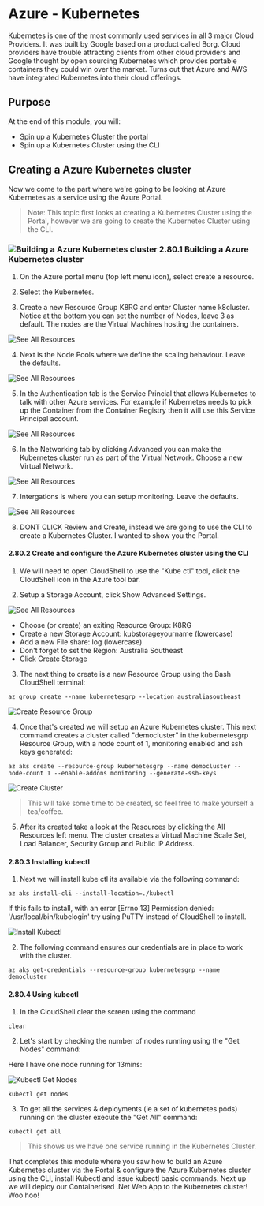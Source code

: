 # Azure - Kubernetes

Kubernetes is one of the most commonly used services in all 3 major Cloud Providers. It was built by Google based on a product called Borg. Cloud providers have trouble attracting clients from other cloud providers and Google thought by open sourcing Kubernetes which provides portable containers they could win over the market. Turns out that Azure and AWS have integrated Kubernetes into their cloud offerings.

## Purpose
At the end of this module, you will:
* Spin up a Kubernetes Cluster the portal
* Spin up a Kubernetes Cluster using the CLI

## Creating a Azure Kubernetes cluster

Now we come to the part where we're going to be looking at Azure Kubernetes as a service using the Azure Portal.

> Note: This topic first looks at creating a Kubernetes Cluster using the Portal, however we are going to create the Kubernetes Cluster using the CLI.

### ![Building a Azure Kubernetes cluster][activity] 2.80.1 Building a Azure Kubernetes cluster

1. On the Azure portal menu (top left menu icon), select create a resource.

1. Select the Kubernetes.


3. Create a new Resource Group K8RG and enter Cluster name k8cluster. Notice at the bottom you can set the number of Nodes, leave 3 as default. The nodes are the Virtual Machines hosting the containers.

![See All Resources](../images/K8-1.png)

4. Next is the Node Pools where we define the scaling behaviour. Leave the defaults.

![See All Resources](../images/K8-2.png)

5. In the Authentication tab is the Service Princial that allows Kubernetes to talk with other Azure services. For example if Kubernetes needs to pick up the Container from the Container Registry then it will use this Service Principal account.

![See All Resources](../images/K8-3.png)

6. In the Networking tab by clicking Advanced you can make the Kubernetes cluster run as part of the Virtual Network. Choose a new Virtual Network.

![See All Resources](../images/K8-4.png)

7. Intergations is where you can setup monitoring. Leave the defaults. 

![See All Resources](../images/K8-5.png)

8. DONT CLICK Review and Create, instead we are going to use the CLI to create a Kubernetes Cluster. I wanted to show you the Portal.

#### 2.80.2 Create and configure the Azure Kubernetes cluster using the CLI

1. We will need to open CloudShell to use the "Kube ctl" tool, click the CloudShell icon in the Azure tool bar.

2. Setup a Storage Account, click Show Advanced Settings.

![See All Resources](../images/K8Storage.png)

* Choose (or create) an exiting Resource Group: K8RG
* Create a new Storage Account: kubstorageyourname  (lowercase)
* Add a new File share: log  (lowercase)
* Don't forget to set the Region: Australia Southeast
* Click Create Storage

3. The next thing to create is a new Resource Group using the Bash CloudShell terminal:

```
az group create --name kubernetesgrp --location australiasoutheast
```

![Create Resource Group](../images/K8CreateResourceGroup.png)

4. Once that's created we will setup an Azure Kubernetes cluster. This next command creates a cluster called "democluster" in the kubernetesgrp Resource Group, with a node count of 1, monitoring enabled and ssh keys generated:

```
az aks create --resource-group kubernetesgrp --name democluster --node-count 1 --enable-addons monitoring --generate-ssh-keys
```

![Create Cluster](../images/K8CreateK8Cluster.png)

> This will take some time to be created, so feel free to make yourself a tea/coffee.

5. After its created take a look at the Resources by clicking the All Resources left menu. The cluster creates a Virtual Machine Scale Set, Load Balancer, Security Group and Public IP Address.

#### 2.80.3 Installing kubectl

1. Next we will install kube ctl its available via the following command:

```
az aks install-cli --install-location=./kubectl
```

If this fails to install, with an error [Errno 13] Permission denied: '/usr/local/bin/kubelogin'  try using PuTTY instead of CloudShell to install.

![Install Kubectl](../images/K8InstallKubectl.png)

2. The following command ensures our credentials are in place to work with the cluster.

```
az aks get-credentials --resource-group kubernetesgrp --name democluster
```

#### 2.80.4 Using kubectl

1. In the CloudShell clear the screen using the command 

```
clear
```

2. Let's start by checking the number of nodes running using the "Get Nodes" command:

Here I have one node running for 13mins:

![Kubectl Get Nodes](../images/KubectlNodes.png)

```
kubectl get nodes
```

3. To get all the services & deployments (ie a set of kubernetes pods) running on the cluster execute the "Get All" command:

```
kubectl get all
```

> This shows us we have one service running in the Kubernetes Cluster.

That completes this module where you saw how to build an Azure Kubernetes cluster via the Portal & configure the Azure Kubernetes cluster using the CLI, install Kubectl and issue kubectl basic commands. Next up we will deploy our Containerised .Net Web App to the Kubernetes cluster! Woo hoo!

[activity]: ../icons/activity.png "Workshop Activity!"
[discussion]: ../icons/discussion.png "Team Discussion!"
[reading]: ../icons/reading.png "Further Reading!"
